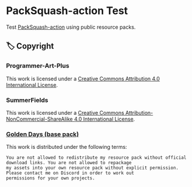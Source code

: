 # PackSquash-action Test
Test [PackSquash-action](https://github.com/ComunidadAylas/PackSquash-action) using public resource packs.

## 🏷 Copyright

### Programmer-Art-Plus

This work is licensed under a [Creative Commons Attribution 4.0 International License](https://creativecommons.org/licenses/by/4.0/).

### SummerFields

This work is licensed under a [Creative Commons Attribution-NonCommercial-ShareAlike 4.0 International License](http://creativecommons.org/licenses/by-nc-sa/4.0/).

### [Golden Days (base pack)](https://github.com/PoeticRainbow/golden-days)

This work is distributed under the following terms:

```
You are not allowed to redistribute my resource pack without official download links. You are not allowed to repackage
my assets into your own resource pack without explicit permission. Please contact me on Discord in order to work out
permissions for your own projects.
```
